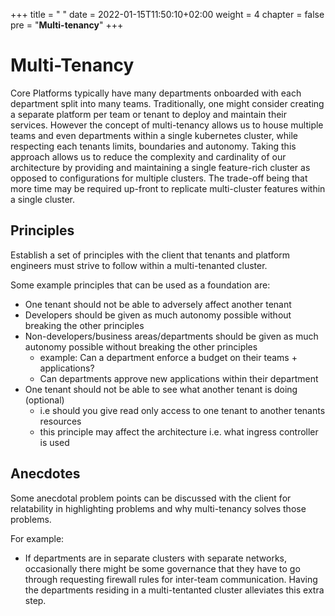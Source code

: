 +++
title = " "
date = 2022-01-15T11:50:10+02:00
weight = 4
chapter = false
pre = "<b>Multi-tenancy</b>"
+++

# Multi-Tenancy

Core Platforms typically have many departments onboarded with each department split into many teams. Traditionally, one might consider creating a separate platform per team or tenant to deploy and maintain their services. However the concept of multi-tenancy allows us to house multiple teams and even departments within a single kubernetes cluster, while respecting each tenants limits, boundaries and autonomy. Taking this approach allows us to reduce the complexity and cardinality of our architecture by providing and maintaining a single feature-rich cluster as opposed to configurations for multiple clusters. The trade-off being that more time may be required up-front to replicate multi-cluster features within a single cluster. 

## Principles

Establish a set of principles with the client that tenants and platform engineers must strive to follow within a multi-tenanted cluster.

Some example principles that can be used as a foundation are:

* One tenant should not be able to adversely affect another tenant
* Developers should be given as much autonomy possible without breaking the other principles
* Non-developers/business areas/departments should be given as much autonomy possible without breaking the other principles
    - example: Can a department enforce a budget on their teams + applications?
    - Can departments approve new applications within their department 
* One tenant should not be able to see what another tenant is doing (optional)
    - i.e should you give read only access to one tenant to another tenants resources
    - this principle may affect the architecture i.e. what ingress controller is used

## Anecdotes
Some anecdotal problem points can be discussed with the client for relatability in highlighting problems and why multi-tenancy solves those problems. 

For example:
* If departments are in separate clusters with separate networks, occasionally there might be some governance that they have to go through requesting firewall rules for inter-team communication. Having the departments residing in a multi-tentanted cluster alleviates this extra step.






